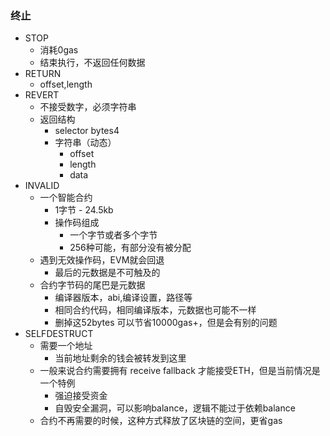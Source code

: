 ### 终止
 - STOP
    - 消耗0gas
    - 结束执行，不返回任何数据
 - RETURN
    - offset,length
 - REVERT
    - 不接受数字，必须字符串
    - 返回结构
       - selector   bytes4
       - 字符串（动态）
          - offset
          - length
          - data
 - INVALID
    - 一个智能合约
       - 1字节 - 24.5kb
       - 操作码组成
          - 一个字节或者多个字节
          - 256种可能，有部分没有被分配
    - 遇到无效操作码，EVM就会回退
       - 最后的元数据是不可触及的
    - 合约字节码的尾巴是元数据
       - 编译器版本，abi,编译设置，路径等
       - 相同合约代码，相同编译版本，元数据也可能不一样
       - 删掉这52bytes 可以节省10000gas+，但是会有别的问题
 - SELFDESTRUCT
    - 需要一个地址
       - 当前地址剩余的钱会被转发到这里
    - 一般来说合约需要拥有 receive fallback 才能接受ETH，但是当前情况是一个特例
       - 强迫接受资金
       - 自毁安全漏洞，可以影响balance，逻辑不能过于依赖balance
    - 合约不再需要的时候，这种方式释放了区块链的空间，更省gas